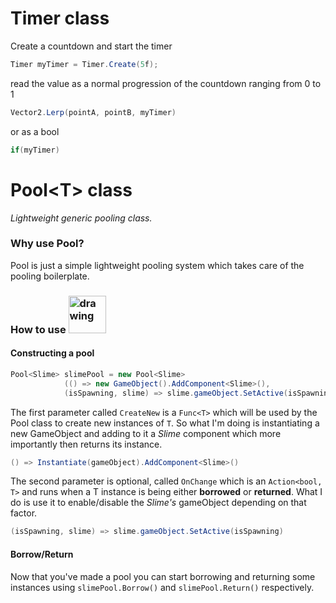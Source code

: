 # Timer class
Create a countdown and start the timer
``` c#
Timer myTimer = Timer.Create(5f);
```
read the value as a normal progression of the countdown ranging from 0 to 1
``` c#
Vector2.Lerp(pointA, pointB, myTimer)
```
or as a bool
``` c#
if(myTimer)
```

# Pool\<T> class  
_Lightweight generic pooling class._

### Why use Pool?
Pool is just a simple lightweight pooling system which takes care of the pooling boilerplate.

### How to use <img src="https://static.wikia.nocookie.net/dragonquest/images/6/60/Slime_Artwork.png/revision/latest/scale-to-width-down/1000?cb=20201021141416" draggable="false" alt="drawing" width="60"/><img/>

#### Constructing a pool
``` c#
Pool<Slime> slimePool = new Pool<Slime>
            (() => new GameObject().AddComponent<Slime>(),
            (isSpawning, slime) => slime.gameObject.SetActive(isSpawning));
```
The first parameter called `CreateNew` is a `Func<T>` which will be used
by the Pool class to create new instances of `T`.
So what I'm doing is instantiating a new GameObject and adding to it a _Slime_ component which more importantly then returns its instance.
``` c#
() => Instantiate(gameObject).AddComponent<Slime>() 
```
The second parameter is optional, called `OnChange` which is an `Action<bool, T>` and runs when a T instance is being either __borrowed__ or __returned__.
What I do is use it to enable/disable the _Slime's_ gameObject depending on that factor.
``` c#
(isSpawning, slime) => slime.gameObject.SetActive(isSpawning)
```
#### Borrow/Return
Now that you've made a pool you can start borrowing and returning some instances using `slimePool.Borrow()` and `slimePool.Return()` respectively.
